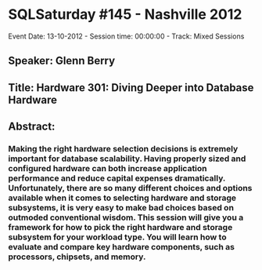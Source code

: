 # SQLSaturday #145 - Nashville 2012
Event Date: 13-10-2012 - Session time: 00:00:00 - Track: Mixed Sessions
## Speaker: Glenn Berry
## Title: Hardware 301: Diving Deeper into Database Hardware
## Abstract:
### Making the right hardware selection decisions is extremely important for database scalability. Having properly sized and configured hardware can both increase application performance and reduce capital expenses dramatically. Unfortunately, there are so many different choices and options available when it comes to selecting hardware and storage subsystems, it is very easy to make bad choices based on outmoded conventional wisdom. This session will give you a framework for how to pick the right hardware and storage subsystem for your workload type. You will learn how to evaluate and compare key hardware components, such as processors, chipsets, and memory.
